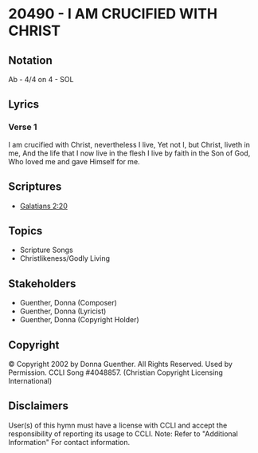 # 20490 - I AM CRUCIFIED WITH CHRIST

## Notation

Ab - 4/4 on 4 - SOL

## Lyrics

### Verse 1

I am crucified with Christ, nevertheless I live, Yet not I, but Christ, liveth in me, And the life that I now live in the flesh I live by faith in the Son of God, Who loved me and gave Himself for me.


## Scriptures

- [Galatians 2:20](https://www.biblegateway.com/passage/?search=Galatians%202%3A20)

## Topics

- Scripture Songs
- Christlikeness/Godly Living

## Stakeholders

- Guenther, Donna (Composer)
- Guenther, Donna (Lyricist)
- Guenther, Donna (Copyright Holder)

## Copyright

© Copyright 2002 by Donna Guenther. All Rights Reserved. Used by Permission. CCLI Song #4048857.
(Christian Copyright Licensing International)

## Disclaimers

User(s) of this hymn must have a license with CCLI and accept the responsibility of reporting its usage to CCLI.
Note: Refer to "Additional Information" For contact information.

